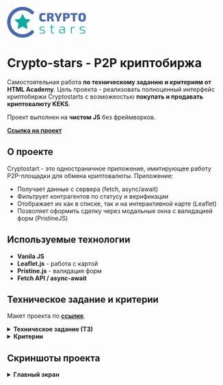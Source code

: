 ![Logo](https://raw.githubusercontent.com/SeregaGS/crypto-stars/3d40a2d30a1c6b27cc214ae3c0939a8edc2d25b2/img/svg/crypto-stars-logo.svg)

# Crypto-stars - P2P криптобиржа

Самостоятельная работа **по техническому заданию и критериям от HTML Academy**. Цель проекта - реализовать полноценный интерфейс криптобиржи Cryptostarts с возможеостью **покупать и продавать криптовалюту KEKS**.

Проект выполнен на **чистом JS** без фреймворков.

**[Ссылка на проект](https://seregags.github.io/crypto-stars/)**

## О проекте

Cryptostart - это одностраничное приложение, имитирующее работу P2P-площадки для обмена криптовалюты.
Приложение:

- Получает данные с сервера (fetch, async/await)
- Фильтрует контрагентов по статусу и верификации
- Отображает их как в списке, так и на интерактивной карте (Leaflet)
- Позволяет оформить сделку через модальные окна с валидацией форм (PristineJS)

## Используемые технологии

- **Vanila JS**
- **Leaflet.js** - работа с картой
- **Pristine.js** - валидация форм
- **Fetch API / async-await**

## Техническое задание и критерии

Макет проекта по **[ссылке](https://www.figma.com/design/yTpEBKXBLe0ZSkbuYkrYJ4/Crypto-stars.-%C2%ABJavaScript.-%D0%9F%D1%80%D0%BE%D1%84%D0%B5%D1%81%D1%81%D0%B8%D0%BE%D0%BD%D0%B0%D0%BB%D1%8C%D0%BD%D0%B0%D1%8F-%D1%80%D0%B0%D0%B7%D1%80%D0%B0%D0%B1%D0%BE%D1%82%D0%BA%D0%B0-%D0%B2%D0%B5%D0%B1-%D0%B8%D0%BD%D1%82%D0%B5%D1%80%D1%84%D0%B5%D0%B9%D1%81%D0%BE%D0%B2%C2%BB?node-id=0-1&p=f)**.

<details> <summary><b>Техническое задание (ТЗ)</b></summary>

## **1. Основной слой (Главный экран)**

Основной слой имеет два режима отображения:

**1.1.** Список контрагентов

**1.2.** Карта продавцов

### **1.1. Режим списка контрагентов**

**Табы:** Должны быть переключатели между "Продавцы" и "Покупатели". При переключении таба список должен обновляться.

**Верификация:**

- Верифицированные контрагенты должны быть помечены иконкой-звёздочкой рядом с именем.
- Должен быть чекбокс "Показать только верифицированных". При его активации в списке остаются только контрагенты с атрибутом isVerified: true.

**Содержание списка:**

Для каждого контрагента в списке должно отображаться:

- Имя (userName)
- Валюта (balance.currency)
- Курс (exchangeRate)
- Лимиты сделок (minAmount и расчётный максимум).

**Дополнительно для продавцов:** Указываются платёжные системы (paymentMethods).

**Расчёт лимитов:**

- Минимум: Значение minAmount приходит с сервера в рублях.
- Максимум для продавца: Рассчитывается на основе количества KEKS на его счету (balance.amount) и его курса (exchangeRate).
- Максимум для покупателя: Равен сумме рублей на его счету (balance.amount).

### **1.2. Режим карты продавцов**

**Отображение на карте:** На карте метками отображаются только продавцы, у которых в paymentMethods указан способ "Cash in person".

**Координаты:**

- Координаты каждого продавца берутся из coords (широта и долгота).
- Начальные координаты карты: lat: 59.92749, lng: 30.31127 (Санкт-Петербург).

**Взаимодействие с метками:**

- При клике на метку открывается балун (используя API Leaflet) с описанием продавца.
- Верифицированные продавцы должны отмечаться меткой особого цвета.

**Фильтр верификации:** Чекбокс "Показать только верифицированных" должен работать и в этом режиме, скрывая неверифицированных продавцов.

**Сквозной фильтр:** Состояние чекбокса "Показать только верифицированных" должно сохраняться при переключении между режимом списка и режимом карты.

## **2. Модальный слой (Окно обмена)**

### **2.1. Общие требования к модальным окнам**

**Открытие:** Окно открывается по клику на кнопку "Обменять" у любого контрагента.

**Блокировка фона:** При открытии модального окна основная страница должна быть заблокирована (скролл запрещён).

**Закрытие:**

Окно закрывается:

- Кликом на крестик ("X").
- Кликом на оверлей (затемнённую область вокруг окна).
- Нажатием клавиши ESC.

**Сброс данных:** При закрытии окна все введённые пользователем данные должны удаляться (поля очищаться).

### **2.2. Функциональность покупки валюты (пользователь покупает KEKS за RUB)**

**Связь полей:**

- Поля "Оплата" (RUB) и "Зачисление" (KEKS) должны быть связаны.
- При вводе в одно поле второе должно автоматически пересчитываться на основе курса выбранного продавца.

**Функция расчёта:** Необходимо реализовать функцию для конвертации валют по указанному курсу.

**Кнопка "Обменять всё":**

- Должна быть доступна для обоих полей.
- При нажатии расчитывается максимально возможная сумма для сделки (все KEKS продавца или все RUB пользователя).

**Валидация:**

- Введённая сумма должна проверяться на соответствие минимальному и максимальному лимитам сделки.
- При ошибке поле должно выделяться красным, а под ним появляться сообщение об ошибке.

**Платёжная система:** Выпадающий список, options которого формируются из данных продавца (paymentMethods).

**Номер банковской карты:**

- Если выбран расчёт "Cash in person", поле остаётся пустым.
- В иных случаях в поле подставляется номер карты пользователя из его профиля.
- Редактирование поля вручную запрещено.

**Номер криптокошелька:** Заполняется данными из профиля пользователя (wallet.address). Редактирование запрещено.

**Платёжный пароль:** Поле обязательное для заполнения. Верный пароль для тестирования: 180712.

### **2.3. Функциональность продажи валюты (пользователь продаёт KEKS за RUB)**

**Источники данных:**

- Поле "Платёжная система" заполняется данными из профиля пользователя.
- Поле "Номер криптокошелька" заполняется данными из профиля контрагента (wallet.address).

**Валидация:** Правила валидации полей идентичны правилам при покупке.

### **2.4. Обработка ошибок в форме**

**Клиентская валидация:** Используется библиотека Pristine. При наличии ошибок отправка формы блокируется, а ошибки показываются под соответствующими полями.

**Успешная отправка:** Если ошибок нет, при отправке рядом с кнопкой "Обменять" появляется сообщение "Данные успешно отправлены".

**Ошибка сервера:** Если сервер вернул ошибку (невалидные данные, недоступен), под кнопкой "Обменять" показывается сообщение "Ошибка заполнения формы".

## **3. Работа с API и Сервером**

**Получение данных:**

- GET https://cryptostar.grading.htmlacademy.pro/user - данные о текущем пользователе.
- GET https://cryptostar.grading.htmlacademy.pro/contractors - данные о контрагентах (продавцах и покупателях).

Отправка данных:

- POST https://cryptostar.grading.htmlacademy.pro/

**Тип данных:** multipart/form-data

**Ожидаемые поля:**

- type (BUY/SELL)
- contractorId
- sendingCurrency (KEKS/RUB)
- sendingAmount
- exchangeRate
- receivingCurrency (KEKS/RUB)
- receivingAmount
- paymentMethod
- paymentPassword

**Разрешённые библиотеки**: В проекте разрешено использовать только API библиотек Pristine (для валидации) и Leaflet (для карты).

## **4. Обработка ошибок загрузки**

Если при первоначальной загрузке приложения сервер недоступен (не отвечает на запросы за пользователем или контрагентами), необходимо показать предусмотренную в вёрстке заглушку.

## **5. Дополнительно**

Дополнительная информация по работе с шаблонами и стилями находится в комментариях в файле index.

</details>

<details> <summary><b>Критерии</b></summary>

## Функциональность:

**Б1.** Полное соответствие техническому заданию

**Б2.** Отсутствие необработанных ошибок при работе приложения

## Именование:

**Б3.** camelCase для переменных и методов, PascalCase для перечислений

**Б4.** Английские существительные для переменных, допустимые сокращения

**Б5.** Множественное число для массивов

**Б6.** UPPER_SNAKE_CASE для констант

**Б7.** PascalCase для классов и перечислений

## Форматирование:

**Б9.** Обязательные блоки кода {}

**Б10.** Константы в начале модуля

**Б11.** Соответствие стилю проекта, прохождение ESLint

## Качество кода:

**Б12.** Отсутствие неиспользуемого кода

**Б13.** Фиксированные версии зависимостей

**Б14.** Нет недостижимого кода

**Б15.** Константы не переопределяются

**Б16.** Строгий режим

**Б17.** Строгие сравнения === и !==

**Б18.** Нет зарезервированных слов

## Архитектура:

**Б19.** ES2015 модули, правильные именования файлов

**Б20.** Нет экспорта изменяющихся переменных

## Кроссбраузерность:

**Б21.** Корректная работа в Chrome, Firefox, Safari, Edge

</details>

## Скриншоты проекта

<details> <summary><b>Главный экран</b></summary>

![Главный экран](./img/screens/counterparties.png)

</details>
